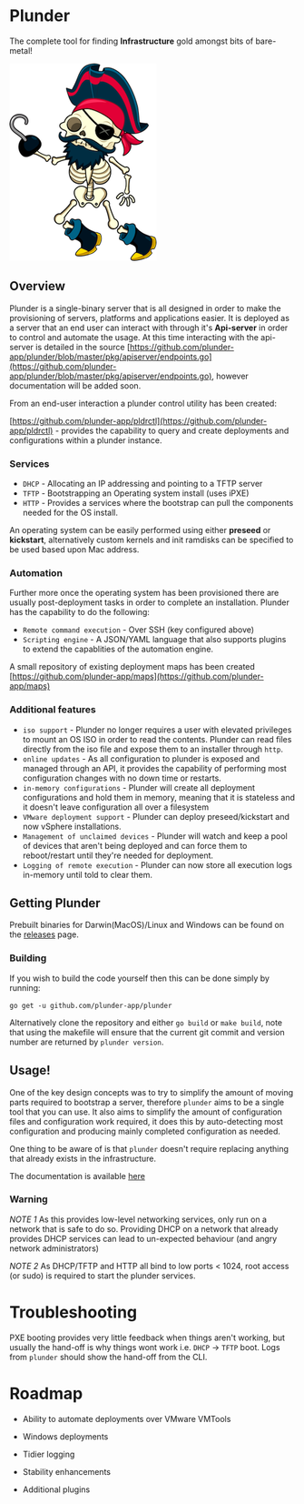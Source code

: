 
# Plunder

The complete tool for finding **Infrastructure** gold amongst bits of bare-metal!

![Plunder Captain](./image/plunder_captain.png)

## Overview

Plunder is a single-binary server that is all designed in order to make the provisioning of servers, platforms and applications easier. It is deployed as a server that an end user can interact with through it's **Api-server** in order to control and automate the usage. At this time interacting with the api-server is detailed in the source [https://github.com/plunder-app/plunder/blob/master/pkg/apiserver/endpoints.go](https://github.com/plunder-app/plunder/blob/master/pkg/apiserver/endpoints.go), however documentation will be added soon. 

From an end-user interaction a plunder control utility has been created: 

[https://github.com/plunder-app/pldrctl](https://github.com/plunder-app/pldrctl) - provides the capability to query and create deployments and configurations within a plunder instance.

### Services

- `DHCP` - Allocating an IP addressing and pointing to a TFTP server
- `TFTP` - Bootstrapping an Operating system install (uses iPXE)
- `HTTP` - Provides a services where the bootstrap can pull the components needed for the OS install.

An operating system can be easily performed using either **preseed** or **kickstart**, alternatively custom kernels and init ramdisks can be specified to be used based upon Mac address.

### Automation

Further more once the operating system has been provisioned there are usually post-deployment tasks in order to complete an installation. Plunder has the capability to do the following:

- `Remote command execution` - Over SSH (key configured above)
- `Scripting engine` - A JSON/YAML language that also supports plugins to extend the capablities of the automation engine.

A small repository of existing deployment maps has been created [https://github.com/plunder-app/maps](https://github.com/plunder-app/maps)

### Additional features

- `iso support` - Plunder no longer requires a user with elevated privileges to mount an OS ISO in order to read the contents. Plunder can read files directly from the iso file and expose them to an installer through `http`.
- `online updates` - As all configuration to plunder is exposed and managed through an API, it provides the capability of performing most configuration changes with no down time or restarts.
- `in-memory configurations` - Plunder will create all deployment configurations and hold them in memory, meaning that it is stateless and it doesn't leave configuration all over a filesystem
- `VMware deployment support` - Plunder can deploy preseed/kickstart and now vSphere installations.
- `Management of unclaimed devices` - Plunder will watch and keep a pool of devices that aren't being deployed and can force them to reboot/restart until they're needed for deployment.
- `Logging of remote execution` - Plunder can now store all execution logs in-memory until told to clear them.

## Getting Plunder

Prebuilt binaries for Darwin(MacOS)/Linux and Windows can be found on the [releases](https://github.com/plunder-app/plunder/releases) page.

### Building

If you wish to build the code yourself then this can be done simply by running:

```
go get -u github.com/plunder-app/plunder
```
Alternatively clone the repository and either `go build` or `make build`, note that using the makefile will ensure that the current git commit and version number are returned by `plunder version`.

## Usage!

One of the key design concepts was to try to simplify the amount of moving parts required to bootstrap a server, therefore `plunder` aims to be a single tool that you can use. It also aims to simplify the amount of configuration files and configuration work required, it does this by auto-detecting most configuration and producing mainly completed configuration as needed. 

One thing to be aware of is that `plunder` doesn't require replacing anything that already exists in the infrastructure.

The documentation is available [here](./docs/)

### Warning

*NOTE 1* As this provides low-level networking services, only run on a network that is safe to do so. Providing DHCP on a network that already provides DHCP services can lead to un-expected behaviour (and angry network administrators)

*NOTE 2* As DHCP/TFTP and HTTP all bind to low ports < 1024, root access (or sudo) is required to start the plunder services.

# Troubleshooting

PXE booting provides very little feedback when things aren't working, but usually the hand-off is why things wont work i.e. `DHCP` -> `TFTP` boot. Logs from `plunder` should show the hand-off from the CLI.

# Roadmap

- Ability to automate deployments over VMware VMTools

- Windows deployments

- Tidier logging

- Stability enhancements

- Additional plugins

  
